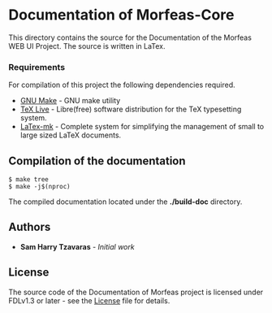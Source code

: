 # Documentation of Morfeas-Core
This directory contains the source for the Documentation of the Morfeas WEB UI Project. The source is written in LaTex.

### Requirements
For compilation of this project the following dependencies required.
* [GNU Make](https://www.gnu.org/software/make/) - GNU make utility
* [TeX Live](https://www.tug.org/texlive/) - Libre(free) software distribution for the TeX typesetting system.
* [LaTex-mk](http://latex-mk.sourceforge.net/) - Complete system for simplifying the management of small to large sized LaTeX documents.

## Compilation of the documentation
```
$ make tree
$ make -j$(nproc)
```
The compiled documentation located under the **./build-doc** directory.

## Authors
* **Sam Harry Tzavaras** - *Initial work*

## License
The source code of the Documentation of Morfeas project is licensed under FDLv1.3 or later - see the [License](../../../fdl-1.3.md) file for details.
